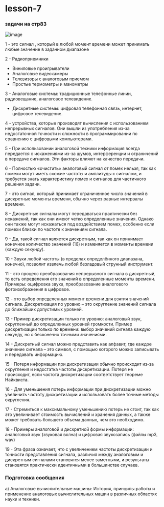 # lesson-7
### задачи на стр83
![image](https://github.com/user-attachments/assets/b51fc6ed-e62f-419a-9cf3-01a5f46f8309)

1 - это сигнал , который в любой момент времени может принимать любые значение в заданном диапазоне

2  - Радиоприемники
   - Виниловые проигрыватели
   - Аналоговые видеокамеры
   - Телевизоры с аналоговым приемом
   - Простые термометры и манометры

3  - Аналоговые системы: традиционные телефонные линии, радиовещание, аналоговое телевидение.
   - Дискретные системы: цифровая телефонная связь, интернет, цифровое телевидение.

4 - устройства, которые производят вычисления с использованием непрерывных сигналов. Они вышли из употребления из-за недостаточной точности и сложности в программировании по сравнению с цифровыми компьютерами.

5 - При использовании аналоговой техники информация всегда передается с искажениями из-за шумов, интерференции и ограничений в передаче сигналов. Эти факторы влияют на качество передачи.

6 - Полностью «очистить» аналоговый сигнал от помех нельзя, так как помехи могут иметь схожие частоты и амплитуды с сигналом, и требуется знать характеристику помех и сигналов для частичного решения задачи.

7 - это сигнал, который принимает ограниченное число значений в дискретные моменты времени, обычно через равные интервалы времени.

8 - Дискретные сигналы могут передаваться практически без искажений, так как они имеют четко определенные значения. Однако они также могут искажаться под воздействием помех, особенно если помехи близки по частоте к значениям сигнала.

9 - Да, такой сигнал является дискретным, так как он принимает конечное количество значений (16) и изменяется в моменты времени (каждую секунду). 

10 - Звуки любой частоты (в пределах определённого диапазана, конечно), позволит извлечь любой безладовый струнный инструмент.

11 - это процесс преобразования непрерывного сигнала в дискретный, то есть определения его значений в определенные моменты времени. Примеры: оцифровка звука, преобразование аналогового фотоизображения в цифровое.

12 - это выбор определенных момент времени для взятия значений сигнала. Дискретизация по уровню – это округление значений сигнала до ближайших допустимых уровней.

13 - Пример дискретизации только по уровню: аналоговый звук, округленный до определенных уровней громкости. Пример дискретизации только по времени: выбор значений сигнала каждую секунду, но с бесконечно точными значениями.

14 - Дискретный сигнал можно представить как алфавит, где каждое значение сигнала – это символ, с помощью которого можно записывать и передавать информацию.

15 - Потеря информации при дискретизации обычно происходит из-за округления и недостатка частоты дискретизации. Потеря не происходит, если частота дискретизации соответствует теореме Найквиста.

16 - Для уменьшения потерь информации при дискретизации можно увеличить частоту дискретизации и использовать более точные методы округления.

17 - Стремиться к максимальному уменьшению потерь не стоит, так как это увеличивает стоимость вычислений и хранения данных, а также может требовать большего объема данных, чем это необходимо.

18 - Примеры аналоговой и дискретной формы информации: аналоговый звук (звуковая волна) и цифровая звукозапись (файлы mp3, wav)

19 - Эта фраза означает, что с увеличением частоты дискретизации и точности представления сигнала, различия между аналоговым и дискретным сигналами становятся менее заметными, и результаты становятся практически идентичными в большинстве случаев.

### Подготовка сообщения

а) Аналоговые вычислительные машины: История, принципы работы и применение аналоговых вычислительных машин в различных областях науки и техники.



